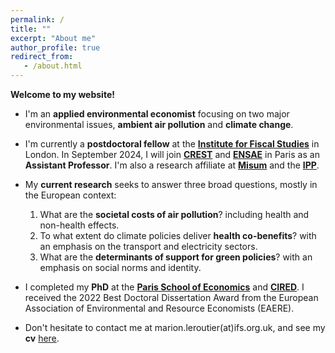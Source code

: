 ```yaml
---
permalink: /
title: ""
excerpt: "About me"
author_profile: true
redirect_from: 
   - /about.html
---
```


__Welcome to my website!__


* I'm an __applied environmental economist__ focusing on two major environmental issues, __ambient air pollution__ and __climate change__.

* I'm currently a __postdoctoral fellow__ at the <a href="https://ifs.org.uk/">__Institute for Fiscal Studies__</a> in London.  In September 2024, I will join <a href="https://crest.science/about-2/">__CREST__</a> and <a href="https://www.ensae.fr/en">__ENSAE__</a> in Paris as an __Assistant Professor__. I'm also a research affiliate at <a href="https://www.hhs.se/misum">__Misum__</a> and the <a href="https://www.ipp.eu/en/">__IPP__</a>.

* My __current research__ seeks to answer three broad questions, mostly in the European context:  
  1. What are the __societal costs of air pollution__? including health and non-health effects.  
  2. To what extent do climate policies deliver __health co-benefits__? with an emphasis on the transport and electricity sectors.
  3. What are the __determinants of support for green policies__? with an emphasis on social norms and identity.

* I completed my __PhD__ at the <a href="https://www.parisschoolofeconomics.eu/en/">__Paris School of Economics__</a> and <a href="https://www.centre-cired.fr/en/">__CIRED__</a>. I received the 2022 Best Doctoral Dissertation Award from the European Association of Environmental and Resource Economists (EAERE).
 
* Don't hesitate to contact me at marion.leroutier(at)ifs.org.uk, and see my __cv__ <a href="http://marionleroutier.github.io/files/Leroutier_cv_EN.pdf">here</a>.
  

